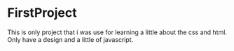 # FirstProject

This is only project that i was use for learning a little about the css and html. Only have a design and a little of javascript. 
